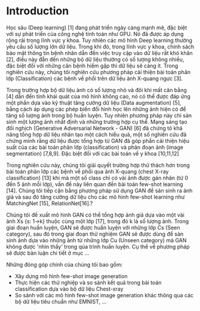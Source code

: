 # Introduction



Học sâu (Deep learning) [1] đang phát triển ngày càng mạnh mẽ, đặc biệt với sự phát triển của công nghệ tính toán như GPU. Nó đã được áp dụng rộng rãi trong lĩnh vực y khoa. Tuy nhiên các mô hình Deep learning thường yêu cầu số lượng lớn dữ liệu. Trong khi đó, trong lĩnh vực y khoa, chính sách bảo mật thông tin bệnh nhân dẫn đến việc truy cập vào dữ liệu rất khó khăn [2], điều này đẫn đến những bộ dữ liệu thường có số lượng không nhiều, đặc biệt đối với những căn bệnh hiếm gặp thì dữ liệu sẽ càng ít. Trong nghiên cứu này, chúng tôi nghiên cứu phương pháp cải thiện bài toán phân lớp (Classification) các bệnh về phổi trên dữ liệu ảnh X-quang ngực [3].

Trong trường hợp bộ dữ liệu ảnh có số lượng nhỏ và đôi khi mất cân bằng [4] dẫn đến tính khái quát của mô hình không cao, nó có thể được đáp ứng một phần dựa vào kỹ thuật tăng cường dữ liệu (Data augmentation) [5], bằng cách áp dụng các phép biến đổi hình học lên những ảnh hiện có để tăng số lượng ảnh trong bộ huấn luyện. Tuy nhiên phương pháp này chỉ sản sinh một lượng ảnh nhất định và những trường hợp cụ thể. Mạng sáng tạo đối nghịch (Generative Adversarial Network - GAN) [6] đã chứng tỏ khả năng tổng hợp dữ liệu nhân tạo một cách hiểu quả, một số nghiên cứu đã chứng minh rằng dữ liệu được tổng hợp từ GAN đã góp phần cải thiện hiệu suất của các bài toán phân lớp (classification) và phân đoạn ảnh (image segmentation) [7,8,9]. Đặc biệt đối với các bài toán về y khoa [10,11,12]

Trong nghiên cứu này, chúng tôi giải quyết trường hợp thử thách hơn trong bài toán phân lớp các bệnh về phổi qua ảnh X-quang (chest X-ray classification) [13] khi mà một số class chỉ có vài ảnh được gán nhãn (từ 0 đến 5 ảnh mỗi lớp), vấn đề này liên quan đến bài toán few-shot learning [14]. Chúng tôi tiếp cận bằng phương pháp sử dụng GAN để sản sinh ra ảnh giả và sau đó tăng cường dữ liệu cho các mô hình few-shot learning như MatchingNet [15], RelationNet[16].?

Chúng tôi đề xuất mô hình GAN có thể tổng hợp ảnh giả dựa vào một vài ảnh Xs {s: 1->k} thuộc cùng một lớp [17], trong đó k là số lượng ảnh. Trong giai đoạn huấn luyện, GAN sẽ được huấn luyện với những lớp Cs (Seen category), sau đó trong giai đoạn thử nghiệm GAN sẽ được dùng để sản sinh ảnh dựa vào những ảnh từ những lớp Cu (Unseen category) mà GAN không được 'nhìn thấy' trong qúa trình huấn luyện. Cụ thể về phương pháp sẽ được bàn luận chi tiết ở mục ...

Những đóng góp chính của chúng tôi bao gồm:
+ Xây dựng mô hình few-shot image generation
+ Thực hiện các thử nghiệp và so sánh kết quả trong bài toán classification dựa vào bộ dữ liệu Chest-xray
+ So sánh với các mô hình few-shot image generation khác thông qua các bộ dữ liệu tiêu chuẩn như EMNIST, ...